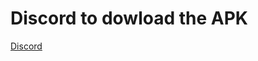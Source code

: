 # Discord to dowload the APK

[Discord](https://discord.com/channels/902561526387454012/925493149059649566)

